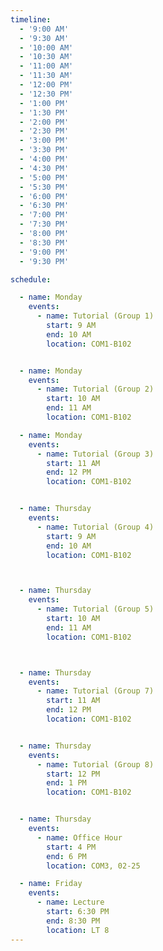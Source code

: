 ```yaml
---
timeline:
  - '9:00 AM'
  - '9:30 AM'
  - '10:00 AM'
  - '10:30 AM'
  - '11:00 AM'
  - '11:30 AM'
  - '12:00 PM'
  - '12:30 PM'
  - '1:00 PM'
  - '1:30 PM'
  - '2:00 PM'
  - '2:30 PM'
  - '3:00 PM'
  - '3:30 PM'
  - '4:00 PM'
  - '4:30 PM'
  - '5:00 PM'
  - '5:30 PM'
  - '6:00 PM'
  - '6:30 PM'
  - '7:00 PM'
  - '7:30 PM'
  - '8:00 PM'
  - '8:30 PM'
  - '9:00 PM'
  - '9:30 PM'

schedule:

  - name: Monday
    events:
      - name: Tutorial (Group 1)
        start: 9 AM
        end: 10 AM
        location: COM1-B102 


  - name: Monday
    events:
      - name: Tutorial (Group 2)
        start: 10 AM
        end: 11 AM
        location: COM1-B102 

  - name: Monday
    events:
      - name: Tutorial (Group 3)
        start: 11 AM
        end: 12 PM
        location: COM1-B102 


  - name: Thursday
    events:
      - name: Tutorial (Group 4)
        start: 9 AM
        end: 10 AM
        location: COM1-B102 



  - name: Thursday
    events:
      - name: Tutorial (Group 5)
        start: 10 AM
        end: 11 AM
        location: COM1-B102 



  - name: Thursday
    events:
      - name: Tutorial (Group 7)
        start: 11 AM
        end: 12 PM
        location: COM1-B102 


  - name: Thursday
    events:
      - name: Tutorial (Group 8)
        start: 12 PM
        end: 1 PM
        location: COM1-B102 


  - name: Thursday
    events:
      - name: Office Hour
        start: 4 PM
        end: 6 PM
        location: COM3, 02-25 

  - name: Friday
    events:
      - name: Lecture
        start: 6:30 PM
        end: 8:30 PM
        location: LT 8
---
```

